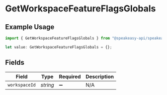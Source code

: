# GetWorkspaceFeatureFlagsGlobals

## Example Usage

```typescript
import { GetWorkspaceFeatureFlagsGlobals } from "@speakeasy-api/speakeasy-client-sdk-typescript/sdk/models/operations";

let value: GetWorkspaceFeatureFlagsGlobals = {};
```

## Fields

| Field              | Type               | Required           | Description        |
| ------------------ | ------------------ | ------------------ | ------------------ |
| `workspaceId`      | *string*           | :heavy_minus_sign: | N/A                |